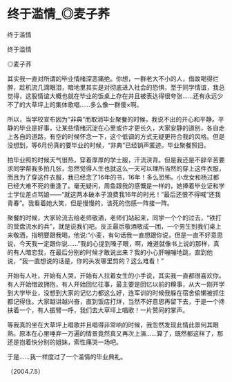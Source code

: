 # 终于滥情_◎麦子荞

终于滥情

终于滥情

◎麦子荞

其实我一直对所谓的毕业情绪深恶痛绝。你想，一群老大不小的人，借故喝得烂醉，趁机流几滴眼泪，暗地里其实是对彻底进入社会的恐惧，至于同学情谊，我总觉得，这股情谊大概也就在毕业的饭桌上存在并且被表达得很夸张……还有永远少不了的大草坪上的集体歌唱……多么像一群傻×啊。

所以，当学校宣布因为“非典”而取消毕业聚餐的时候，我说不出的开心和平静。平静的毕业是好事，让某些情绪沉淀在心里或许才更长久，大家安静的道别，各自走上各自的道路，有空的时候怀念一下，这个低调的方式无疑更符合我的风格。但是没想到，等6月份真的要毕业的时候，“非典”已经销声匿迹。毕业聚餐照旧。

拍毕业照的时候天气很热，穿着厚厚的学士服，汗流浃背。但是我还是不辞辛苦要求同学帮我多拍几张，忽然觉得人生也就这么一天可以理所当然的穿上这件衣服，而且为了穿这件衣服，我已经念了16年的书，16年！多么恐怖。小龙女和杨过都已经大难不死的重逢了。毫无疑问，周鱼跟我的感慨是一样的，她捧着毕业证和学士学位差点骂娘——“就这两本破本子浪费我16年的时光！”最后还恨不得喊“还我青春”。我看着她大笑，但是慢慢的，该死的伤感一阵接一阵。

聚餐的时候，大家轮流去给老师敬酒，老师们站起来，同学一个个的过去，“铁打的营盘流水的兵”，就是说我们吧。反正最后敬酒敬成一团，一个男生到我们桌上来敬酒，指明要跟我喝，他说:“小麦，有句话我一直想跟你说，但是一直不好意思说，今天我一定跟你说……”我的心提到嗓子眼，啊，难道就像书上说的那样，真的有人暗恋我，在最后分别的时候才敢说出来？我的小心肝嘣嘣地跳，直到他说，“我一直想说的话是，你的头发哪里剪的？这么难看！”

开始有人吐，开始有人哭，开始有人拉着女生的小手说，其实我一直都很喜欢你。有人开始借故拥抱，有人开始回忆往事，最主要是回忆以前的糗事，从大一刚开学到大学毕业，没想到大家的记忆力都这么好，连军训的时候我躲在宿舍偷懒被抓住都记得住。大家越讲越兴奋，直到饭店打烊，当然不好意思再留下去，于是一个搀扶着一个，有人振臂一呼，我们去大草坪上唱歌！一片赞同的掌声。

等我真的坐在大草坪上唱歌并且唱得非常响的时候，我忽然发现此情此景何其眼熟。原本在心里唾弃一万遍的情景竟然真又再次上演……算了，既然都这样了，那还是抱着快分别的姐妹，索性痛哭一场吧。

于是……我一样度过了一个滥情的毕业典礼。

（2004.7.5）